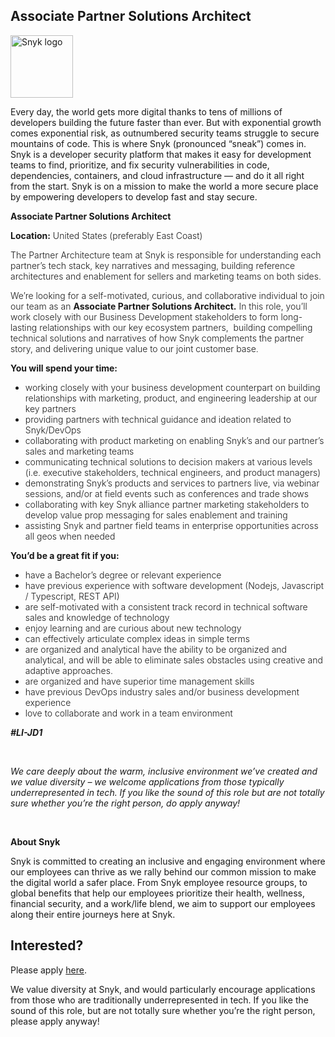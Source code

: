 Associate Partner Solutions Architect
---

<img src="https://res.cloudinary.com/snyk/image/upload/v1537345894/press-kit/brand/logo-black.png" width="100" alt="Snyk logo" />

<div class="content-intro"><p><span style="font-weight: 400;">Every day, the world gets more digital thanks to tens of millions of developers building the future faster than ever. But with exponential growth comes exponential risk, as outnumbered security teams struggle to secure mountains of code. This is where Snyk (pronounced “sneak”) comes in. Snyk is a developer security platform that makes it easy for development teams to find, prioritize, and fix security vulnerabilities in code, dependencies, containers, and cloud infrastructure — and do it all right from the start. Snyk is on a mission to make the world a more secure place by empowering developers to develop fast and stay secure.</span></p></div><p><strong>Associate Partner Solutions Architect</strong></p>
<p><strong>Location:</strong><span style="font-weight: 300;"> United States (preferably East Coast)</span></p>
<p><span style="font-weight: 300;">The Partner Architecture team at Snyk is responsible for understanding each partner’s tech stack, key narratives and messaging, building reference architectures and enablement for sellers and marketing teams on both sides.&nbsp;</span></p>
<p><span style="font-weight: 300;">We’re looking for a self-motivated, curious, and collaborative individual to join our team as an </span><strong>Associate Partner Solutions Architect.</strong><span style="font-weight: 300;"> In this role, you’ll work closely with our Business Development stakeholders to form long-lasting relationships with our key ecosystem partners,&nbsp; building compelling technical solutions and narratives of how Snyk complements the partner story, and delivering unique value to our joint customer base.</span></p>
<p><strong>You will spend your time:</strong></p>
<ul>
<li style="font-weight: 300;"><span style="font-weight: 300;">working closely with your business development counterpart on building relationships with marketing, product, and engineering leadership at our key partners</span></li>
<li style="font-weight: 300;"><span style="font-weight: 300;">providing partners with technical guidance and ideation related to Snyk/DevOps</span></li>
<li style="font-weight: 300;"><span style="font-weight: 300;">collaborating with product marketing on enabling Snyk’s and our partner’s sales and marketing teams</span></li>
<li style="font-weight: 300;"><span style="font-weight: 300;">communicating technical solutions to decision makers at various levels (i.e. executive stakeholders, technical engineers, and product managers)</span></li>
<li style="font-weight: 300;"><span style="font-weight: 300;">demonstrating Snyk’s products and services to partners live, via webinar sessions, and/or at field events such as conferences and trade shows</span></li>
<li style="font-weight: 300;"><span style="font-weight: 300;">collaborating with key Snyk alliance partner marketing stakeholders to develop value prop messaging for sales enablement and training</span></li>
<li style="font-weight: 300;"><span style="font-weight: 300;">assisting Snyk and partner field teams in enterprise opportunities across all geos when needed</span></li>
</ul>
<p><strong>You’d be a great fit if you:&nbsp;</strong></p>
<ul>
<li style="font-weight: 300;"><span style="font-weight: 300;">have a Bachelor’s degree or relevant experience</span></li>
<li style="font-weight: 300;"><span style="font-weight: 300;">have previous experience with software development (Nodejs, Javascript / Typescript, REST API)</span></li>
<li style="font-weight: 300;"><span style="font-weight: 300;">are self-motivated with a consistent track record in technical software sales and knowledge of technology</span></li>
<li style="font-weight: 300;"><span style="font-weight: 300;">enjoy learning and are curious about new technology&nbsp;</span></li>
<li style="font-weight: 300;"><span style="font-weight: 300;">can effectively articulate complex ideas in simple terms</span></li>
<li style="font-weight: 300;"><span style="font-weight: 300;">are organized and analytical have the ability to be organized and analytical, and will be able to eliminate sales obstacles using creative and adaptive approaches.</span></li>
<li style="font-weight: 300;"><span style="font-weight: 300;">are organized and have superior time management skills&nbsp;</span></li>
<li style="font-weight: 300;"><span style="font-weight: 300;">have previous DevOps industry sales and/or business development experience&nbsp;&nbsp;</span></li>
<li style="font-weight: 300;"><span style="font-weight: 300;">love to collaborate and work in a team environment</span></li>
</ul>
<p><em><strong>#LI-JD1</strong></em></p>
<p>&nbsp;</p><div class="content-conclusion"><p><em data-stringify-type="italic">We care deeply about the warm, inclusive environment we’ve created and we value diversity – we welcome applications from those typically underrepresented in tech. If you like the sound of this role but are not totally sure whether you’re the right person, do apply anyway!</em></p>
<p>&nbsp;</p>
<p><strong>About Snyk</strong></p>
<p><strong><span style="font-weight: 400;">Snyk is committed to creating an inclusive and engaging environment where our employees can thrive as we rally behind our common mission to make the digital world a safer place. From Snyk employee resource groups, to global benefits that help our employees prioritize their health, wellness, financial security, and a work/life blend, we aim to support our employees along their entire journeys here at Snyk. </span></strong></p></div>

Interested?
---

Please apply [here](https://boards.greenhouse.io/snyk/jobs/6355954002#app).

We value diversity at Snyk, and would particularly encourage applications from those who are traditionally underrepresented in tech.
If you like the sound of this role, but are not totally sure whether you’re the right person, please apply anyway!
